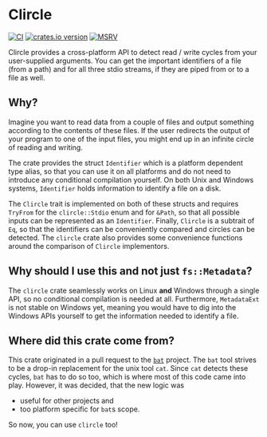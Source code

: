 # Clircle

[![CI](https://github.com/niklasmohrin/clircle/actions/workflows/ci.yml/badge.svg?branch=main&event=push)](https://github.com/niklasmohrin/clircle/actions/workflows/ci.yml)
[![crates.io version](https://img.shields.io/crates/v/clircle)](https://crates.io/crates/clircle)
[![MSRV](https://img.shields.io/badge/MSRV-1.60.0-blue)](https://blog.rust-lang.org/2022/04/07/Rust-1.60.0.html)

Clircle provides a cross-platform API to detect read / write cycles from your
user-supplied arguments. You can get the important identifiers of a file (from
a path) and for all three stdio streams, if they are piped from or to a file as
well.

## Why?

Imagine you want to read data from a couple of files and output something according to the
contents of these files. If the user redirects the output of your program to one of the
input files, you might end up in an infinite circle of reading and writing.

The crate provides the struct `Identifier` which is a platform dependent type alias, so that
you can use it on all platforms and do not need to introduce any conditional compilation
yourself.
On both Unix and Windows systems, `Identifier` holds information to identify a file on a disk.

The `Clircle` trait is implemented on both of these structs and requires `TryFrom` for the
`clircle::Stdio` enum and for `&Path`, so that all possible inputs can be represented as an
`Identifier`.
Finally, `Clircle` is a subtrait of `Eq`, so that the identifiers can be conveniently compared
and circles can be detected.
The `clircle` crate also provides some convenience functions around the comparison of `Clircle`
implementors.

## Why should I use this and not just `fs::Metadata`?

The `clircle` crate seamlessly works on Linux **and** Windows through
a single API, so no conditional compilation is needed at all.
Furthermore, `MetadataExt` is not stable on Windows yet, meaning you
would have to dig into the Windows APIs yourself to get the information
needed to identify a file.

## Where did this crate come from?

This crate originated in a pull request to the [`bat`](https://github.com/sharkdp/bat) project.
The `bat` tool strives to be a drop-in replacement for the unix tool `cat`.
Since `cat` detects these cycles, `bat` has to do so too, which is where most
of this code came into play. However, it was decided, that the new logic was

- useful for other projects and
- too platform specific for `bat`s scope.

So now, you can use `clircle` too!
